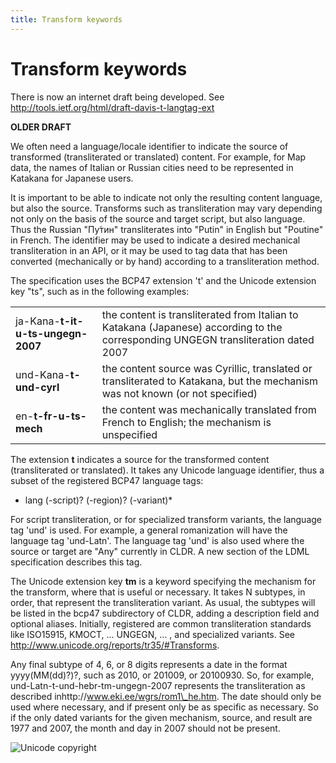 ```yaml
---
title: Transform keywords
---
```


# Transform keywords

There is now an internet draft being developed. See http://tools.ietf.org/html/draft-davis-t-langtag-ext

**OLDER DRAFT**

We often need a language/locale identifier to indicate the source of transformed (transliterated or translated) content. For example, for Map data, the names of Italian or Russian cities need to be represented in Katakana for Japanese users.

It is important to be able to indicate not only the resulting content language, but also the source. Transforms such as transliteration may vary depending not only on the basis of the source and target script, but also language. Thus the Russian "Пу́тин" transliterates into "Putin" in English but "Poutine" in French. The identifier may be used to indicate a desired mechanical transliteration in an API, or it may be used to tag data that has been converted (mechanically or by hand) according to a transliteration method.

The specification uses the BCP47 extension 't' and the Unicode extension key "ts", such as in the following examples:

|   |   |
|---|---|
| ja-Kana-**t-it-u-ts-ungegn-2007** | the content is transliterated from Italian to Katakana (Japanese) according to the corresponding UNGEGN transliteration dated 2007 |
| und-Kana-**t-und-cyrl** | the content source was Cyrillic, translated or transliterated to Katakana, but the mechanism was not known (or not specified) |
| en-**t-fr-u-ts-mech** | the content was mechanically translated from French to English; the mechanism is unspecified |

The extension **t** indicates a source for the transformed content (transliterated or translated). It takes any Unicode language identifier, thus a subset of the registered BCP47 language tags:

- lang (-script)? (-region)? (-variant)\*

For script transliteration, or for specialized transform variants, the language tag 'und' is used. For example, a general romanization will have the language tag 'und-Latn'. The language tag 'und' is also used where the source or target are "Any" currently in CLDR. A new section of the LDML specification describes this tag.

The Unicode extension key **tm** is a keyword specifying the mechanism for the transform, where that is useful or necessary. It takes N subtypes, in order, that represent the transliteration variant. As usual, the subtypes will be listed in the bcp47 subdirectory of CLDR, adding a description field and optional aliases. Initially, registered are common transliteration standards like ISO15915, KMOCT, ... UNGEGN, ... , and specialized variants. See http://www.unicode.org/reports/tr35/#Transforms.

Any final subtype of 4, 6, or 8 digits represents a date in the format yyyy(MM(dd)?)?, such as 2010, or 201009, or 20100930. So, for example, und-Latn-t-und-hebr-tm-ungegn-2007 represents the transliteration as described inhttp://www.eki.ee/wgrs/rom1\_he.htm. The date should only be used where necessary, and if present only be as specific as necessary. So if the only dated variants for the given mechanism, source, and result are 1977 and 2007, the month and day in 2007 should not be present.

![Unicode copyright](https://www.unicode.org/img/hb_notice.gif)